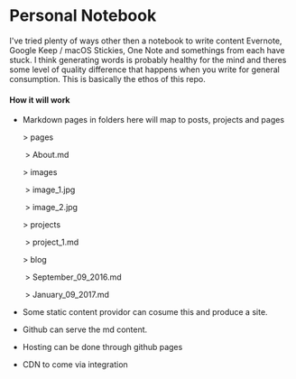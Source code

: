 # Personal Notebook



I've tried plenty of ways other then a notebook to write content Evernote, Google Keep / macOS Stickies, One Note and somethings from each have stuck.  I think generating words is probably healthy for the mind and theres some level of quality difference that happens when you write for general consumption. This is basically the ethos of this repo.



#### How it will work

- Markdown pages in folders here will map to posts, projects and pages

  \> pages

  ​	\> About.md

  \> images

  ​	\> image_1.jpg

  ​	\> image_2.jpg

  \> projects

  ​	\> project_1.md

  \> blog

  ​	\> September\_09\_2016.md

  ​	> January\_09\_2017.md

- Some static content providor can cosume this and produce a site. 

- Github can serve the md content. 

- Hosting can be done through github pages

- CDN to come via integration